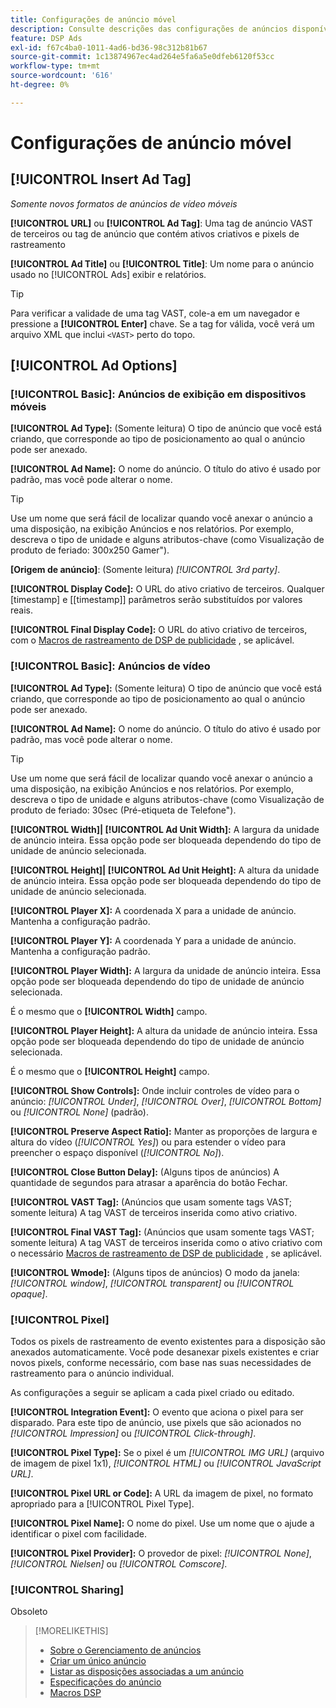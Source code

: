 ```yaml
---
title: Configurações de anúncio móvel
description: Consulte descrições das configurações de anúncios disponíveis para anúncios móveis.
feature: DSP Ads
exl-id: f67c4ba0-1011-4ad6-bd36-98c312b81b67
source-git-commit: 1c13874967ec4ad264e5fa6a5e0dfeb6120f53cc
workflow-type: tm+mt
source-wordcount: '616'
ht-degree: 0%

---
```


# Configurações de anúncio móvel

## [!UICONTROL Insert Ad Tag]

*Somente novos formatos de anúncios de vídeo móveis*

**[!UICONTROL URL]** ou **[!UICONTROL Ad Tag]**: Uma tag de anúncio VAST de terceiros ou tag de anúncio que contém ativos criativos e pixels de rastreamento

**[!UICONTROL Ad Title]** ou **[!UICONTROL Title]**: Um nome para o anúncio usado no [!UICONTROL Ads] exibir e relatórios.

>[!TIP]
>
> Para verificar a validade de uma tag VAST, cole-a em um navegador e pressione a **[!UICONTROL Enter]** chave. Se a tag for válida, você verá um arquivo XML que inclui `<VAST>` perto do topo.

## [!UICONTROL Ad Options]

### [!UICONTROL Basic]: Anúncios de exibição em dispositivos móveis

**[!UICONTROL Ad Type]:** (Somente leitura) O tipo de anúncio que você está criando, que corresponde ao tipo de posicionamento ao qual o anúncio pode ser anexado.

**[!UICONTROL Ad Name]:** O nome do anúncio. O título do ativo é usado por padrão, mas você pode alterar o nome.

>[!TIP]
>
> Use um nome que será fácil de localizar quando você anexar o anúncio a uma disposição, na exibição Anúncios e nos relatórios. Por exemplo, descreva o tipo de unidade e alguns atributos-chave (como Visualização de produto de feriado: 300x250 Gamer&quot;).

**\[Origem de anúncio\]**: (Somente leitura) *[!UICONTROL 3rd party]*.

**[!UICONTROL Display Code]:** O URL do ativo criativo de terceiros. Qualquer [timestamp] e [[timestamp]] parâmetros serão substituídos por valores reais.

**[!UICONTROL Final Display Code]:** O URL do ativo criativo de terceiros, com o [Macros de rastreamento de DSP de publicidade](/help/dsp/campaign-management/macros.md) , se aplicável.

### [!UICONTROL Basic]: Anúncios de vídeo

**[!UICONTROL Ad Type]:** (Somente leitura) O tipo de anúncio que você está criando, que corresponde ao tipo de posicionamento ao qual o anúncio pode ser anexado.

**[!UICONTROL Ad Name]:** O nome do anúncio. O título do ativo é usado por padrão, mas você pode alterar o nome.

>[!TIP]
>
> Use um nome que será fácil de localizar quando você anexar o anúncio a uma disposição, na exibição Anúncios e nos relatórios. Por exemplo, descreva o tipo de unidade e alguns atributos-chave (como Visualização de produto de feriado: 30sec (Pré-etiqueta de Telefone&quot;).

**[!UICONTROL Width]| [!UICONTROL Ad Unit Width]:** A largura da unidade de anúncio inteira. Essa opção pode ser bloqueada dependendo do tipo de unidade de anúncio selecionada.

**[!UICONTROL Height]| [!UICONTROL Ad Unit Height]:** A altura da unidade de anúncio inteira. Essa opção pode ser bloqueada dependendo do tipo de unidade de anúncio selecionada.

**[!UICONTROL Player X]:** A coordenada X para a unidade de anúncio. Mantenha a configuração padrão.

**[!UICONTROL Player Y]:** A coordenada Y para a unidade de anúncio. Mantenha a configuração padrão.

**[!UICONTROL Player Width]:** A largura da unidade de anúncio inteira. Essa opção pode ser bloqueada dependendo do tipo de unidade de anúncio selecionada.

É o mesmo que o **[!UICONTROL Width]** campo.

**[!UICONTROL Player Height]:** A altura da unidade de anúncio inteira. Essa opção pode ser bloqueada dependendo do tipo de unidade de anúncio selecionada.

É o mesmo que o **[!UICONTROL Height]** campo.

**[!UICONTROL Show Controls]:** Onde incluir controles de vídeo para o anúncio: *[!UICONTROL Under]*, *[!UICONTROL Over]*, *[!UICONTROL Bottom]* ou *[!UICONTROL None]* (padrão).

**[!UICONTROL Preserve Aspect Ratio]:** Manter as proporções de largura e altura do vídeo (*[!UICONTROL Yes]*) ou para estender o vídeo para preencher o espaço disponível (*[!UICONTROL No]*).

**[!UICONTROL Close Button Delay]:** (Alguns tipos de anúncios) A quantidade de segundos para atrasar a aparência do botão Fechar.

**[!UICONTROL VAST Tag]:** (Anúncios que usam somente tags VAST; somente leitura) A tag VAST de terceiros inserida como ativo criativo.

**[!UICONTROL Final VAST Tag]:** (Anúncios que usam somente tags VAST; somente leitura) A tag VAST de terceiros inserida como o ativo criativo com o necessário [Macros de rastreamento de DSP de publicidade](/help/dsp/campaign-management/macros.md) , se aplicável.

**[!UICONTROL Wmode]:** (Alguns tipos de anúncios) O modo da janela: *[!UICONTROL window]*, *[!UICONTROL transparent]* ou *[!UICONTROL opaque]*.

### [!UICONTROL Pixel]

Todos os pixels de rastreamento de evento existentes para a disposição são anexados automaticamente. Você pode desanexar pixels existentes e criar novos pixels, conforme necessário, com base nas suas necessidades de rastreamento para o anúncio individual.

As configurações a seguir se aplicam a cada pixel criado ou editado.

**[!UICONTROL Integration Event]:** O evento que aciona o pixel para ser disparado. Para este tipo de anúncio, use pixels que são acionados no *[!UICONTROL Impression]* ou *[!UICONTROL Click-through]*.

**[!UICONTROL Pixel Type]:** Se o pixel é um *[!UICONTROL IMG URL]* (arquivo de imagem de pixel 1x1), *[!UICONTROL HTML]* ou *[!UICONTROL JavaScript URL]*.

**[!UICONTROL Pixel URL or Code]:** A URL da imagem de pixel, no formato apropriado para a [!UICONTROL Pixel Type].

**[!UICONTROL Pixel Name]:** O nome do pixel. Use um nome que o ajude a identificar o pixel com facilidade.

**[!UICONTROL Pixel Provider]:** O provedor de pixel: *[!UICONTROL None]*, *[!UICONTROL Nielsen]* ou *[!UICONTROL Comscore]*.

### [!UICONTROL Sharing]

Obsoleto

>[!MORELIKETHIS]
>
>* [Sobre o Gerenciamento de anúncios](ad-about.md)
>* [Criar um único anúncio](ad-create.md)
>* [Listar as disposições associadas a um anúncio](/help/dsp/campaign-management/ads/ad-list-placements.md)
>* [Especificações do anúncio](ad-specs.md)
>* [Macros DSP](/help/dsp/campaign-management/macros.md)

